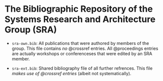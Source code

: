The Bibliographic Repository of the Systems Research and Architecture Group (SRA)
================================================================================

- `sra-own.bib`: All publications that were authored by
  members of the group. This file contains *no* @crossref entries. All
  @proceedings entries are actually workshops or conferenceses that
  were edited by an SRA member.

- `sra-ext.bib`: Shared bibliography file of all further refrences. 
  This file *makes use of  @crossref entries* (albeit not systematically). 
